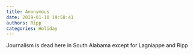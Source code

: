 ```yaml
---
title: Anonymous
date: 2019-01-10 19:58:41
authors: Ripp
categories: Holiday
---
```


 Journalism is dead here in South Alabama except for Lagniappe and Ripp